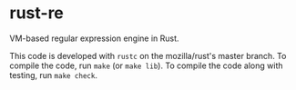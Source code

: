 rust-re
=======

VM-based regular expression engine in Rust.

This code is developed with `rustc` on the mozilla/rust's master branch. To compile the code, run `make` (or `make lib`). To compile the code along with testing, run `make check`.
